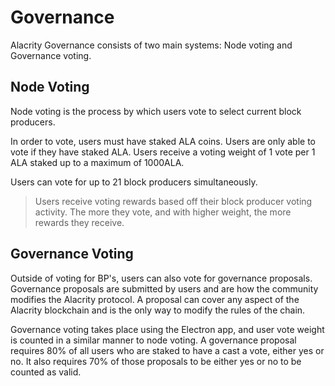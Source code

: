 # Governance
Alacrity Governance consists of two main systems: Node voting and Governance voting.

## Node Voting
Node voting is the process by which users vote to select current block producers.

In order to vote, users must have staked ALA coins. Users are only able to vote if they have staked ALA. Users receive a voting weight of 1 vote per 1 ALA staked up to a maximum of 1000ALA.

Users can vote for up to 21 block producers simultaneously.

> Users receive voting rewards based off their block producer voting activity. The more they vote, and with higher weight, the more rewards they receive.

## Governance Voting
Outside of voting for BP's, users can also vote for governance proposals. Governance proposals are submitted by users and are how the community modifies the Alacrity protocol. A proposal can cover any aspect of the Alacrity blockchain and is the only way to modify the rules of the chain.

Governance voting takes place using the Electron app, and user vote weight is counted in a similar manner to node voting. A governance proposal requires 80% of all users who are staked to have a cast a vote, either yes or no. It also requires 70% of those proposals to be either yes or no to be counted as valid.